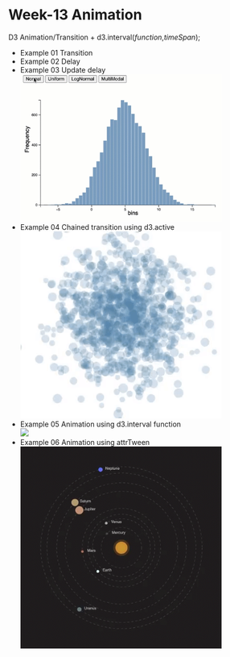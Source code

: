 # Week-13 Animation
 
D3 Animation/Transition + d3.interval(<i>function</i>,<i>timeSpan</i>);
<ul>
<li>Example 01 Transition</li>

<li>Example 02 Delay</li>
<li>Example 03 Update delay</li>
 <img src="images/anim03.gif" width="400px">
<br>
<li>Example 04 Chained transition using d3.active<br>
 <img src="images/anim01.gif" width="400px">
 <br>
</li>
<li>Example 05 Animation using d3.interval function </li>

<img src="images/anim05.gif" width="400px">
<li>Example 06 Animation using attrTween<br>
<img src="images/anim06.gif" width="400px">
</li>
</ul>
